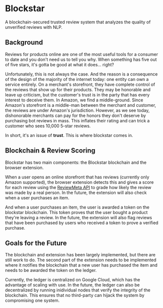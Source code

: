 # Blockstar
A blockchain-secured trusted review system  that analyzes the quality of unverified reviews with NLP.

## Background

Reviews for products online are one of the most useful tools for a consumer to date and you don't need us to tell you why. When something has five out of five stars, it's gotta be good at what it does... right?

Unfortunately, this is not always the case. And the reason is a consequence of the design of the majority of the internet today: one entity can own a service entirely. On a merchant's storefront, they have complete control of the reviews that show up for their products. They may be honorable and leave up criticism, but the customer's trust is in the party that has every interest to deceive them. In Amazon, we find a middle-ground. Since Amazon's storefront is a middle-man between the merchant and customer, the reviews are under Amazon's jurisdiction. However, as we see today, dishonorable merchants can pay for the honors they don't deserve by purchasing bot reviews in mass. This inflates their rating and can trick a customer who sees 10,000 5-star reviews.

In short, it's an issue of **trust**. This is where blockstar comes in.

## Blockchain & Review Scoring

Blockstar has two main components: the Blockstar blockchain and the browser extension. 

When a user opens an online storefront that has reviews (currently only Amazon supported), the browser extension detects this and gives a score for each review using the [ReviewMeta API](https://reviewmeta.com/blog/implement-data-reviewmeta-com-api/) to grade how likely the review was made by a real person. In the future, the extension will also check when a user purchases an item.

And when a user purchases an item, the user is awarded a token on the blockstar blockchain. This token proves that the user bought a product they're leaving a review. In the future, the extension will also flag reviews that have been purchased by users who received a token to prove a verified purchase.

## Goals for the Future

The blockchain and extension has been largely implemented, but there are still work to do. The second part of the extension needs to be implemented where it notifies the blockchain that a new user has purchased the item and needs to be awarded the token on the ledger. 

Currently, the ledger is centralized on Google Cloud, which has the advantage of scaling with use. In the future, the ledger can also be decentralized by running inidividual nodes that verify the integrity of the blockchain. This ensures that no third-party can hijack the system by compromising one system.